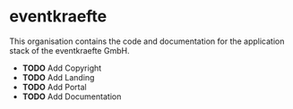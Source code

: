 # eventkraefte

This organisation contains the code and documentation for the application stack of the eventkraefte GmbH.

- **TODO** Add Copyright
- **TODO** Add Landing
- **TODO** Add Portal
- **TODO** Add Documentation
